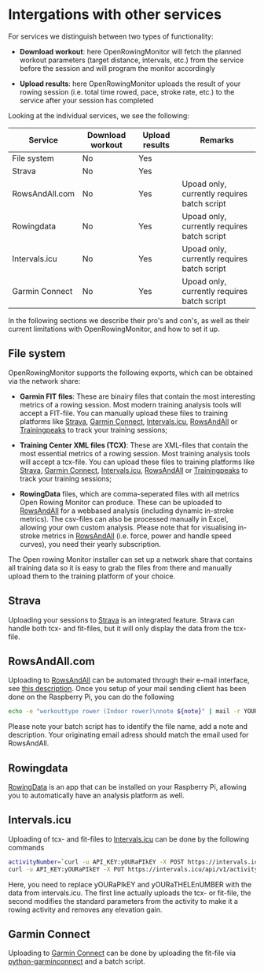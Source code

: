 # Intergations with other services

For services we distinguish between two types of functionality:

* **Download workout**: here OpenRowingMonitor will fetch the planned workout parameters (target distance, intervals, etc.) from the service before the session and will program the monitor accordingly

* **Upload results**: here OpenRowingMonitor uploads the result of your rowing session (i.e. total time rowed, pace, stroke rate, etc.) to the service after your session has completed

Looking at the individual services, we see the following:

| Service | Download workout | Upload results | Remarks |
|---|---|---|---|
| File system | No | Yes | |
| Strava | No | Yes | |
| RowsAndAll.com | No | Yes | Upoad only, currently requires batch script |
| Rowingdata | No | Yes | Upoad only, currently requires batch script |
| Intervals.icu | No | Yes | Upoad only, currently requires batch script |
| Garmin Connect | No | Yes | Upoad only, currently requires batch script |

In the following sections we describe their pro's and con's, as well as their current limitations with OpenRowingMonitor, and how to set it up.

## File system

OpenRowingMonitor supports the following exports, which can be obtained via the network share:

* **Garmin FIT files**: These are binairy files that contain the most interesting metrics of a rowing session. Most modern training analysis tools will accept a FIT-file. You can manually upload these files to training platforms like [Strava](https://www.strava.com), [Garmin Connect](https://connect.garmin.com), [Intervals.icu](https://intervals.icu/), [RowsAndAll](https://rowsandall.com/) or [Trainingpeaks](https://trainingpeaks.com) to track your training sessions;

* **Training Center XML files (TCX)**: These are XML-files that contain the most essential metrics of a rowing session. Most training analysis tools will accept a tcx-file. You can upload these files to training platforms like [Strava](https://www.strava.com), [Garmin Connect](https://connect.garmin.com), [Intervals.icu](https://intervals.icu/), [RowsAndAll](https://rowsandall.com/) or [Trainingpeaks](https://trainingpeaks.com) to track your training sessions;

* **RowingData** files, which are comma-seperated files with all metrics Open Rowing Monitor can produce. These can be  uploaded to [RowsAndAll](https://rowsandall.com/) for a webbased analysis (including dynamic in-stroke metrics). The csv-files can also be processed manually in Excel, allowing your own custom analysis. Please note that for visualising in-stroke metrics in [RowsAndAll](https://rowsandall.com/) (i.e. force, power and handle speed curves), you need their yearly subscription.

 The Open rowing Monitor installer can set up a network share that contains all training data so it is easy to grab the files from there and manually upload them to the training platform of your choice.

## Strava

Uploading your sessions to [Strava](https://www.strava.com) is an integrated feature. Strava can handle both tcx- and fit-files, but it will only display the data from the tcx-file.

## RowsAndAll.com

Uploading to [RowsAndAll](https://rowsandall.com/) can be automated through their e-mail interface, see [this description](https://rowsandall.com/rowers/developers/). Once you setup of your mail sending client has been done on the Raspberry Pi, you can do the following

```sh
echo -e "workouttype rower (Indoor rower)\nnote ${note}" | mail -r YOUR@EMAIL.com -s "${descriptor}" --content-type=text/csv --content-filename "Workout.csv" -A ${fileName} workouts@rowsandall.com --content-type=text/plain
```

Please note your batch script has to identify the file name, add a note and description. Your originating email adress should match the email used for RowsAndAll.

## Rowingdata

[RowingData](https://pypi.org/project/rowingdata/) is an app that can be installed on your Raspberry Pi, allowing you to automatically have an analysis platform as well.

## Intervals.icu

Uploading of tcx- and fit-files to [Intervals.icu](https://intervals.icu/) can be done by the following commands

```sh
activityNumber=`curl -u API_KEY:yOURaPIkEY -X POST https://intervals.icu/api/v1/athlete/yOURaTHELEnUMBER/activities -H 'content-type: multipart/form-data' -F name="${descriptor}" -F file=@${fileName} | cut -d "," -f 2 | cut -d '"' -f 4`
curl -u API_KEY:yOURaPIkEY -X PUT https://intervals.icu/api/v1/activity/${activityNumber} -H "Content-Type: application/json" -d '{"type":"Rowing", "total_elevation_gain":"0", "trainer": true}'
```

Here, you need to replace yOURaPIkEY and yOURaTHELEnUMBER with the data from intervals.icu. The first line actually uploads the tcx- or fit-file, the second modifies the standard parameters from the activity to make it a rowing activity and removes any elevation gain.

## Garmin Connect

Uploading to [Garmin Connect](https://connect.garmin.com) can be done by uploading the fit-file via [python-garminconnect](https://github.com/cyberjunky/python-garminconnect/tree/master) and a batch script.
